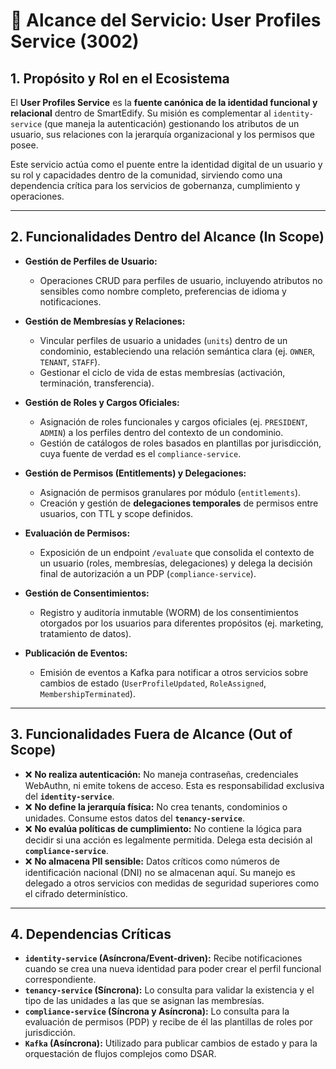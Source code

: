 # 🎯 Alcance del Servicio: User Profiles Service (3002)

## 1. Propósito y Rol en el Ecosistema

El **User Profiles Service** es la **fuente canónica de la identidad funcional y relacional** dentro de SmartEdify. Su misión es complementar al `identity-service` (que maneja la autenticación) gestionando los atributos de un usuario, sus relaciones con la jerarquía organizacional y los permisos que posee.

Este servicio actúa como el puente entre la identidad digital de un usuario y su rol y capacidades dentro de la comunidad, sirviendo como una dependencia crítica para los servicios de gobernanza, cumplimiento y operaciones.

---

## 2. Funcionalidades Dentro del Alcance (In Scope)

- **Gestión de Perfiles de Usuario:**
  - Operaciones CRUD para perfiles de usuario, incluyendo atributos no sensibles como nombre completo, preferencias de idioma y notificaciones.

- **Gestión de Membresías y Relaciones:**
  - Vincular perfiles de usuario a unidades (`units`) dentro de un condominio, estableciendo una relación semántica clara (ej. `OWNER`, `TENANT`, `STAFF`).
  - Gestionar el ciclo de vida de estas membresías (activación, terminación, transferencia).

- **Gestión de Roles y Cargos Oficiales:**
  - Asignación de roles funcionales y cargos oficiales (ej. `PRESIDENT`, `ADMIN`) a los perfiles dentro del contexto de un condominio.
  - Gestión de catálogos de roles basados en plantillas por jurisdicción, cuya fuente de verdad es el `compliance-service`.

- **Gestión de Permisos (Entitlements) y Delegaciones:**
  - Asignación de permisos granulares por módulo (`entitlements`).
  - Creación y gestión de **delegaciones temporales** de permisos entre usuarios, con TTL y scope definidos.

- **Evaluación de Permisos:**
  - Exposición de un endpoint `/evaluate` que consolida el contexto de un usuario (roles, membresías, delegaciones) y delega la decisión final de autorización a un PDP (`compliance-service`).

- **Gestión de Consentimientos:**
  - Registro y auditoría inmutable (WORM) de los consentimientos otorgados por los usuarios para diferentes propósitos (ej. marketing, tratamiento de datos).

- **Publicación de Eventos:**
  - Emisión de eventos a Kafka para notificar a otros servicios sobre cambios de estado (`UserProfileUpdated`, `RoleAssigned`, `MembershipTerminated`).

---

## 3. Funcionalidades Fuera de Alcance (Out of Scope)

- ❌ **No realiza autenticación:** No maneja contraseñas, credenciales WebAuthn, ni emite tokens de acceso. Esta es responsabilidad exclusiva del **`identity-service`**.
- ❌ **No define la jerarquía física:** No crea tenants, condominios o unidades. Consume estos datos del **`tenancy-service`**.
- ❌ **No evalúa políticas de cumplimiento:** No contiene la lógica para decidir si una acción es legalmente permitida. Delega esta decisión al **`compliance-service`**.
- ❌ **No almacena PII sensible:** Datos críticos como números de identificación nacional (DNI) no se almacenan aquí. Su manejo es delegado a otros servicios con medidas de seguridad superiores como el cifrado determinístico.

---

## 4. Dependencias Críticas

- **`identity-service` (Asíncrona/Event-driven):** Recibe notificaciones cuando se crea una nueva identidad para poder crear el perfil funcional correspondiente.
- **`tenancy-service` (Síncrona):** Lo consulta para validar la existencia y el tipo de las unidades a las que se asignan las membresías.
- **`compliance-service` (Síncrona y Asíncrona):** Lo consulta para la evaluación de permisos (PDP) y recibe de él las plantillas de roles por jurisdicción.
- **`Kafka` (Asíncrona):** Utilizado para publicar cambios de estado y para la orquestación de flujos complejos como DSAR.
